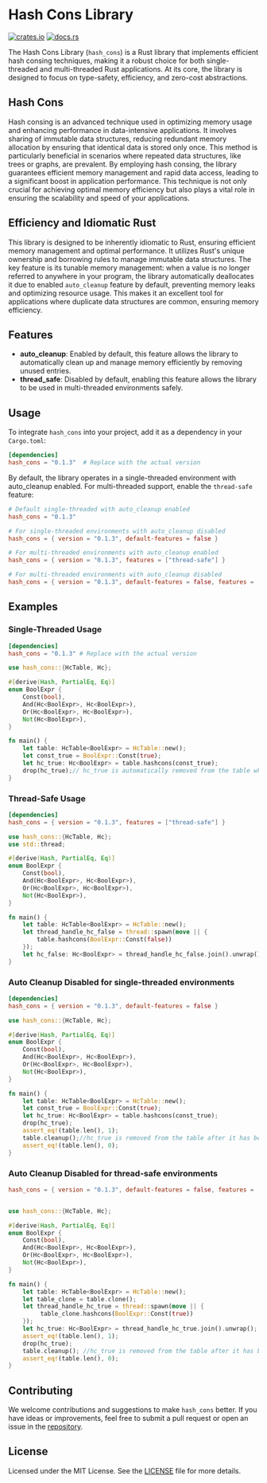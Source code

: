 # Hash Cons Library

[![crates.io](https://img.shields.io/crates/v/hash_cons.svg)](https://crates.io/crates/hash_cons)
[![docs.rs](https://docs.rs/hash_cons/badge.svg)](https://docs.rs/hash_cons)

The Hash Cons Library (`hash_cons`) is a Rust library that implements efficient hash consing techniques, making it a robust choice for both single-threaded and multi-threaded Rust applications.
At its core, the library is designed to focus on type-safety, efficiency, and zero-cost abstractions.

## Hash Cons

Hash consing is an advanced technique used in optimizing memory usage and enhancing performance in data-intensive applications. It involves sharing of immutable data structures, reducing redundant memory allocation by ensuring that identical data is stored only once. This method is particularly beneficial in scenarios where repeated data structures, like trees or graphs, are prevalent. By employing hash consing, the library guarantees efficient memory management and rapid data access, leading to a significant boost in application performance. This technique is not only crucial for achieving optimal memory efficiency but also plays a vital role in ensuring the scalability and speed of your applications.

## Efficiency and Idiomatic Rust

This library is designed to be inherently idiomatic to Rust, ensuring efficient memory management and optimal performance. It utilizes Rust's unique ownership and borrowing rules to manage immutable data structures. The key feature is its tunable memory management: when a value is no longer referred to anywhere in your program, the library automatically deallocates it due to enabled `auto_cleanup` feature by default, preventing memory leaks and optimizing resource usage. This makes it an excellent tool for applications where duplicate data structures are common, ensuring memory efficiency.

## Features

- **auto_cleanup**: Enabled by default, this feature allows the library to automatically clean up and
  manage memory efficiently by removing unused entries.
- **thread_safe**: Disabled by default, enabling this feature allows the library to be used in
  multi-threaded environments safely.

## Usage

To integrate `hash_cons` into your project, add it as a dependency in your `Cargo.toml`:

```toml
[dependencies]
hash_cons = "0.1.3"  # Replace with the actual version
```

By default, the library operates in a single-threaded environment with auto_cleanup enabled. For multi-threaded support, enable the `thread-safe` feature:

```toml
# Default single-threaded with auto_cleanup enabled
hash_cons = "0.1.3"

# For single-threaded environments with auto_cleanup disabled
hash_cons = { version = "0.1.3", default-features = false }

# For multi-threaded environments with auto_cleanup enabled
hash_cons = { version = "0.1.3", features = ["thread-safe"] }

# For multi-threaded environments with auto_cleanup disabled
hash_cons = { version = "0.1.3", default-features = false, features = ["thread-safe"] }
```

## Examples

### Single-Threaded Usage

```toml
[dependencies]
hash_cons = "0.1.3" # Replace with the actual version
```

```rust
use hash_cons::{HcTable, Hc};

#[derive(Hash, PartialEq, Eq)]
enum BoolExpr {
    Const(bool),
    And(Hc<BoolExpr>, Hc<BoolExpr>),
    Or(Hc<BoolExpr>, Hc<BoolExpr>),
    Not(Hc<BoolExpr>),
}

fn main() {
    let table: HcTable<BoolExpr> = HcTable::new();
    let const_true = BoolExpr::Const(true);
    let hc_true: Hc<BoolExpr> = table.hashcons(const_true);
    drop(hc_true);// hc_true is automatically removed from the table when dropped from the memory
}

```

### Thread-Safe Usage

```toml
[dependencies]
hash_cons = { version = "0.1.3", features = ["thread-safe"] }
```

```rust
use hash_cons::{HcTable, Hc};
use std::thread;

#[derive(Hash, PartialEq, Eq)]
enum BoolExpr {
    Const(bool),
    And(Hc<BoolExpr>, Hc<BoolExpr>),
    Or(Hc<BoolExpr>, Hc<BoolExpr>),
    Not(Hc<BoolExpr>),
}

fn main() {
    let table: HcTable<BoolExpr> = HcTable::new();
    let thread_handle_hc_false = thread::spawn(move || {
        table.hashcons(BoolExpr::Const(false))
    });
    let hc_false: Hc<BoolExpr> = thread_handle_hc_false.join().unwrap(); // Safe for concurrent use across threads
}
```

### Auto Cleanup Disabled for single-threaded environments

```toml
[dependencies]
hash_cons = { version = "0.1.3", default-features = false }
```

```rust
use hash_cons::{HcTable, Hc};

#[derive(Hash, PartialEq, Eq)]
enum BoolExpr {
    Const(bool),
    And(Hc<BoolExpr>, Hc<BoolExpr>),
    Or(Hc<BoolExpr>, Hc<BoolExpr>),
    Not(Hc<BoolExpr>),
}

fn main() {
    let table: HcTable<BoolExpr> = HcTable::new();
    let const_true = BoolExpr::Const(true);
    let hc_true: Hc<BoolExpr> = table.hashcons(const_true);
    drop(hc_true);
    assert_eq!(table.len(), 1);
    table.cleanup();//hc_true is removed from the table after it has been dropped and `cleanup()` is called on the table.
    assert_eq!(table.len(), 0);
}
```

### Auto Cleanup Disabled for thread-safe environments

```toml
hash_cons = { version = "0.1.3", default-features = false, features = ["thread-safe"] }
```

```rust

use hash_cons::{HcTable, Hc};

#[derive(Hash, PartialEq, Eq)]
enum BoolExpr {
    Const(bool),
    And(Hc<BoolExpr>, Hc<BoolExpr>),
    Or(Hc<BoolExpr>, Hc<BoolExpr>),
    Not(Hc<BoolExpr>),
}

fn main() {
    let table: HcTable<BoolExpr> = HcTable::new();
    let table_clone = table.clone();
    let thread_handle_hc_true = thread::spawn(move || {
         table_clone.hashcons(BoolExpr::Const(true))
    });
    let hc_true: Hc<BoolExpr> = thread_handle_hc_true.join().unwrap(); // Safe for concurrent use across threads
    assert_eq!(table.len(), 1);
    drop(hc_true);
    table.cleanup(); //hc_true is removed from the table after it has been dropped and `cleanup()` is called on the table.
    assert_eq!(table.len(), 0);
}
```

## Contributing

We welcome contributions and suggestions to make `hash_cons` better. If you have ideas or improvements, feel free to submit a pull request or open an issue in the [repository](https://github.com/karan9123/hash_cons).

## License

Licensed under the MIT License. See the [LICENSE](LICENSE) file for more details.
